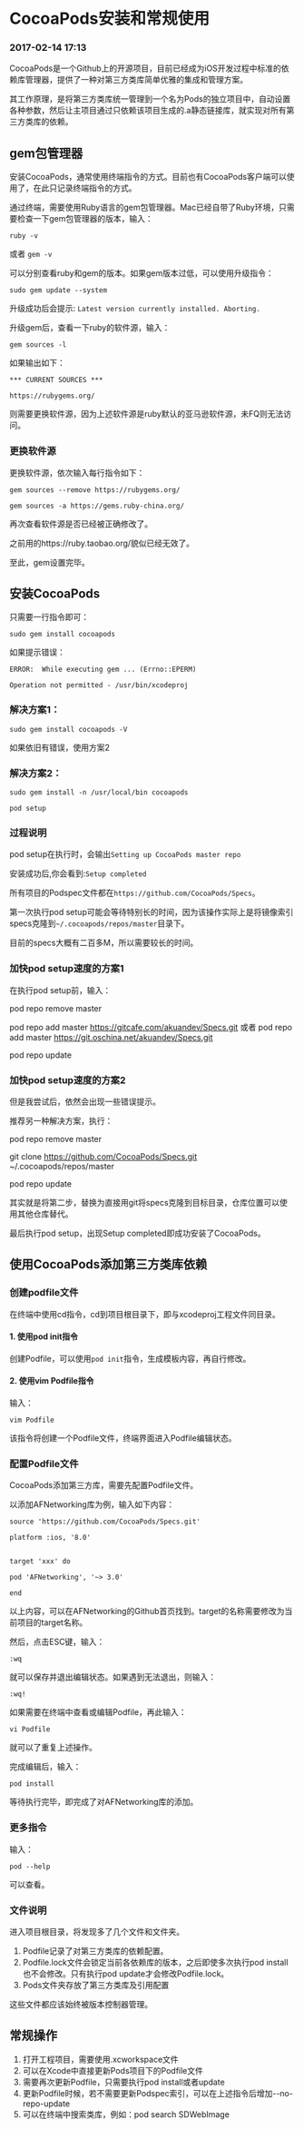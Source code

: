 # CocoaPods安装和常规使用

### 2017-02-14 17:13

CocoaPods是一个Github上的开源项目，目前已经成为iOS开发过程中标准的依赖库管理器，提供了一种对第三方类库简单优雅的集成和管理方案。

其工作原理，是将第三方类库统一管理到一个名为Pods的独立项目中，自动设置各种参数，然后让主项目通过只依赖该项目生成的.a静态链接库，就实现对所有第三方类库的依赖。

## gem包管理器

安装CocoaPods，通常使用终端指令的方式。目前也有CocoaPods客户端可以使用了，在此只记录终端指令的方式。

通过终端，需要使用Ruby语言的gem包管理器。Mac已经自带了Ruby环境，只需要检查一下gem包管理器的版本，输入：

```ruby -v```

或者 ```gem -v```

可以分别查看ruby和gem的版本。如果gem版本过低，可以使用升级指令：

```sudo gem update --system```

升级成功后会提示: ```Latest version currently installed. Aborting.```

升级gem后，查看一下ruby的软件源，输入：

```gem sources -l```

如果输出如下：

```
*** CURRENT SOURCES ***

https://rubygems.org/
```

则需要更换软件源，因为上述软件源是ruby默认的亚马逊软件源，未FQ则无法访问。

### 更换软件源

更换软件源，依次输入每行指令如下：

```
gem sources --remove https://rubygems.org/

gem sources -a https://gems.ruby-china.org/
```

再次查看软件源是否已经被正确修改了。

之前用的https://ruby.taobao.org/貌似已经无效了。

至此，gem设置完毕。

 

## 安装CocoaPods

只需要一行指令即可：

```sudo gem install cocoapods```

如果提示错误：

```
ERROR:  While executing gem ... (Errno::EPERM)

Operation not permitted - /usr/bin/xcodeproj
```

### 解决方案1：

```sudo gem install cocoapods -V```

如果依旧有错误，使用方案2

### 解决方案2：

```
sudo gem install -n /usr/local/bin cocoapods 

pod setup 
```

### 过程说明

pod setup在执行时，会输出```Setting up CocoaPods master repo```

安装成功后,你会看到:```Setup completed```

所有项目的Podspec文件都在```https://github.com/CocoaPods/Specs```。

第一次执行pod setup可能会等待特别长的时间，因为该操作实际上是将镜像索引specs克隆到```~/.cocoapods/repos/master```目录下。

目前的specs大概有二百多M，所以需要较长的时间。

### 加快pod setup速度的方案1

在执行pod setup前，输入：

pod repo remove master

pod repo add master https://gitcafe.com/akuandev/Specs.git 或者 pod repo add master https://git.oschina.net/akuandev/Specs.git

pod repo update

### 加快pod setup速度的方案2

但是我尝试后，依然会出现一些错误提示。

推荐另一种解决方案，执行：

pod repo remove master

git clone https://github.com/CocoaPods/Specs.git ~/.cocoapods/repos/master

pod repo update

其实就是将第二步，替换为直接用git将specs克隆到目标目录，仓库位置可以使用其他仓库替代。

最后执行pod setup，出现Setup completed即成功安装了CocoaPods。

## 使用CocoaPods添加第三方类库依赖

### 创建podfile文件

在终端中使用cd指令，cd到项目根目录下，即与xcodeproj工程文件同目录。

#### 1. 使用pod init指令

创建Podfile，可以使用```pod init```指令，生成模板内容，再自行修改。

#### 2. 使用vim Podfile指令

输入：

```vim Podfile```

该指令将创建一个Podfile文件，终端界面进入Podfile编辑状态。

### 配置Podfile文件

CocoaPods添加第三方库，需要先配置Podfile文件。

以添加AFNetworking库为例，输入如下内容：

```
source 'https://github.com/CocoaPods/Specs.git'

platform :ios, '8.0'


target 'xxx' do

pod 'AFNetworking', '~> 3.0'

end
```

以上内容，可以在AFNetworking的Github首页找到。target的名称需要修改为当前项目的target名称。

然后，点击ESC键，输入：

```:wq```

就可以保存并退出编辑状态。如果遇到无法退出，则输入：

```:wq!```

如果需要在终端中查看或编辑Podfile，再此输入：

```vi Podfile```

就可以了重复上述操作。

完成编辑后，输入：

```pod install```

等待执行完毕，即完成了对AFNetworking库的添加。

### 更多指令

输入：

```pod --help```

可以查看。

### 文件说明

进入项目根目录，将发现多了几个文件和文件夹。

1. Podfile记录了对第三方类库的依赖配置。
2. Podfile.lock文件会锁定当前各依赖库的版本，之后即使多次执行pod install也不会修改。只有执行pod update才会修改Podfile.lock。
3. Pods文件夹存放了第三方类库及引用配置

这些文件都应该始终被版本控制器管理。

## 常规操作

1. 打开工程项目，需要使用.xcworkspace文件
2. 可以在Xcode中直接更新Pods项目下的Podfile文件
3. 需要再次更新Podfile，只需要执行pod install或者update
4. 更新Podfile时候，若不需要更新Podspec索引，可以在上述指令后增加--no-repo-update
5. 可以在终端中搜索类库，例如：pod search SDWebImage